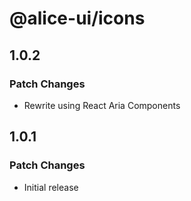 # @alice-ui/icons

## 1.0.2

### Patch Changes

- Rewrite using React Aria Components

## 1.0.1

### Patch Changes

- Initial release
